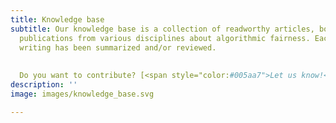 ```yaml
---
title: Knowledge base
subtitle: Our knowledge base is a collection of readworthy articles, books and other
  publications from various disciplines about algorithmic fairness. Each piece of
  writing has been summarized and/or reviewed. 
  
  
  Do you want to contribute? [<span style="color:#005aa7">Let us know!</span>](/#contactform)
description: ''
image: images/knowledge_base.svg

---
```

